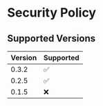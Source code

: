 # Security Policy

## Supported Versions
| Version | Supported          |
| ------- | ------------------ |
| 0.3.2   | :white_check_mark: |
| 0.2.5   | :white_check_mark: |
| 0.1.5   | :x:                |
